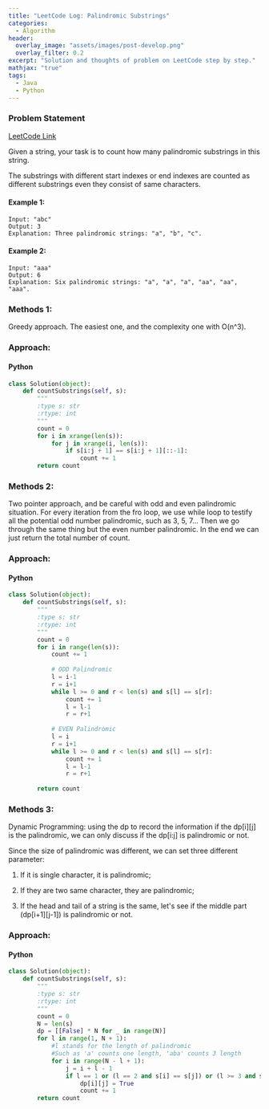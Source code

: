 ```yaml
---
title: "LeetCode Log: Palindromic Substrings"
categories:
  - Algorithm
header:
  overlay_image: "assets/images/post-develop.png"
  overlay_filter: 0.2
excerpt: "Solution and thoughts of problem on LeetCode step by step."
mathjax: "true"
tags:
  - Java
  - Python
---
```


### Problem Statement

[LeetCode Link](https://leetcode.com/problems/palindromic-substrings/)

Given a string, your task is to count how many palindromic substrings in this string.

The substrings with different start indexes or end indexes are counted as different substrings even they consist of same characters.

#### Example 1:

```
Input: "abc"
Output: 3
Explanation: Three palindromic strings: "a", "b", "c".
```

#### Example 2:

```
Input: "aaa"
Output: 6
Explanation: Six palindromic strings: "a", "a", "a", "aa", "aa", "aaa".
```

### Methods 1:

Greedy approach. The easiest one, and the complexity one with O(n^3).

### Approach:

#### Python

```python
class Solution(object):
    def countSubstrings(self, s):
        """
        :type s: str
        :rtype: int
        """
        count = 0
        for i in xrange(len(s)):
            for j in xrange(i, len(s)):
                if s[i:j + 1] == s[i:j + 1][::-1]:
                    count += 1
        return count
```

### Methods 2:

Two pointer approach, and be careful with odd and even palindromic situation. For every iteration from the fro loop, we use while loop to testify all the potential odd number palindromic, such as 3, 5, 7... Then we go through the same thing but the even number palindromic. In the end we can just return the total number of count.

### Approach:

#### Python

```python
class Solution(object):
    def countSubstrings(self, s):
        """
        :type s: str
        :rtype: int
        """
        count = 0
        for i in range(len(s)):
            count += 1
            
            # ODD Palindromic
            l = i-1
            r = i+1
            while l >= 0 and r < len(s) and s[l] == s[r]:
                count += 1
                l = l-1
                r = r+1
                
            # EVEN Palindromic
            l = i
            r = i+1
            while l >= 0 and r < len(s) and s[l] == s[r]:
                count += 1
                l = l-1
                r = r+1
                
        return count
```

### Methods 3:

Dynamic Programming: using the dp to record the information if the dp[i][j] is the palindromic, we can only discuss if the dp[i:j] is palindromic or not.

Since the size of palindromic was different, we can set three different parameter:

1. If it is single character, it is palindromic;

2. If they are two same character, they are palindromic;

3. If the head and tail of a string is the same, let's see if the middle part (dp[i+1][j-1]) is palindromic or not.

### Approach:

#### Python

```python
class Solution(object):
    def countSubstrings(self, s):
        """
        :type s: str
        :rtype: int
        """
        count = 0
        N = len(s)
        dp = [[False] * N for _ in range(N)]
        for l in range(1, N + 1): 
            #l stands for the length of palindromic
            #Such as 'a' counts one length, 'aba' counts 3 length
            for i in range(N - l + 1):
                j = i + l - 1
                if l == 1 or (l == 2 and s[i] == s[j]) or (l >= 3 and s[i] == s[j] and dp[i + 1][j - 1]):
                    dp[i][j] = True
                    count += 1
        return count
```
